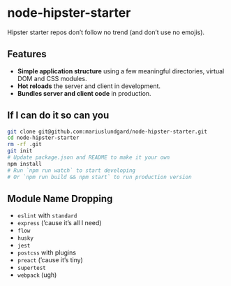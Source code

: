 # node-hipster-starter

Hipster starter repos don’t follow no trend (and don’t use no emojis).

## Features

* **Simple application structure** using a few meaningful directories, virtual DOM and CSS modules.
* **Hot reloads** the server and client in development.
* **Bundles server and client code** in production.

## If I can do it so can you

```sh
git clone git@github.com:mariuslundgard/node-hipster-starter.git
cd node-hipster-starter
rm -rf .git
git init
# Update package.json and README to make it your own
npm install
# Run `npm run watch` to start developing
# Or `npm run build && npm start` to run production version
```

## Module Name Dropping

* `eslint` with `standard`
* `express` (’cause it’s all I need)
* `flow`
* `husky`
* `jest`
* `postcss` with plugins
* `preact` (’cause it’s tiny)
* `supertest`
* `webpack` (ugh)
